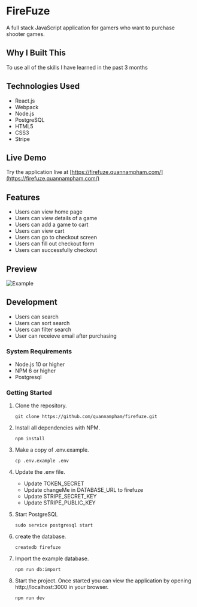 # FireFuze

A full stack JavaScript application for gamers who want to purchase shooter games.

## Why I Built This

To use all of the skills I have learned in the past 3 months

## Technologies Used

- React.js
- Webpack
- Node.js
- PostgreSQL
- HTML5
- CSS3
- Stripe

## Live Demo

Try the application live at [https://firefuze.quannampham.com/](https://firefuze.quannampham.com/)

## Features

- Users can view home page
- Users can view details of a game
- Users can add a game to cart
- Users can view cart
- Users can go to checkout screen
- Users can fill out checkout form
- Users can successfully checkout

## Preview

![Example](assets/example.gif)

## Development
- Users can search
- Users can sort search
- Users can filter search
- User can receieve email after purchasing

### System Requirements

- Node.js 10 or higher
- NPM 6 or higher
- Postgresql

### Getting Started

1. Clone the repository.

    ```shell
    git clone https://github.com/quannampham/firefuze.git
    ```

1. Install all dependencies with NPM.

    ```shell
    npm install
    ```

1. Make a copy of .env.example.

   ```shell
   cp .env.example .env
   ```

1. Update the .env file.

    - Update TOKEN_SECRET
    - Update changeMe in DATABASE_URL to firefuze
    - Update STRIPE_SECRET_KEY
    - Update STRIPE_PUBLIC_KEY

1. Start PostgreSQL

   ```shell
   sudo service postgresql start
   ```

1. create the database.

    ```shell
    createdb firefuze
    ```

1. Import the example database.

    ```shell
    npm run db:import
    ```

1. Start the project. Once started you can view the application by opening http://localhost:3000 in your browser.

    ```shell
    npm run dev
    ```

